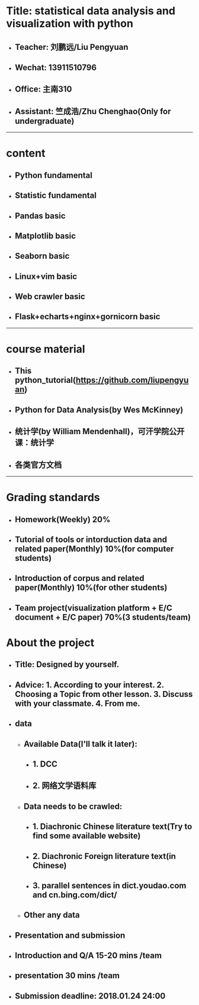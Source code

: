 # Title: statistical data analysis and visualization with python
- ## Teacher: 刘鹏远/Liu Pengyuan
- ## Wechat: 13911510796
- ## Office: 主南310
- ## Assistant: 竺成浩/Zhu Chenghao(Only for undergraduate)
---
# content
- ## Python fundamental
- ## Statistic fundamental
- ## Pandas basic
- ## Matplotlib basic
- ## Seaborn basic
- ## Linux+vim basic
- ## Web crawler basic 
- ## Flask+echarts+nginx+gornicorn basic
---
# course material
- ## This python_tutorial(https://github.com/liupengyuan)
- ## Python for Data Analysis(by Wes McKinney)
- ## 统计学(by William Mendenhall)，可汗学院公开课：统计学
- ## 各类官方文档
---
# Grading standards
- ## Homework(Weekly)                                                   20%
- ## Tutorial of tools or intorduction data and related paper(Monthly)  10%(for computer students)
- ## Introduction of corpus and related paper(Monthly)  10%(for other students)
- ## Team project(visualization platform + E/C document + E/C paper)    70%(3 students/team)

# About the project
- ## Title: Designed by yourself.
- ## Advice: 1. According to your interest. 2. Choosing a Topic from other lesson. 3. Discuss with your classmate. 4. From me.
- ## data
  - ## Available Data(I'll talk it later): 
    - ## 1. DCC
    - ## 2. 网络文学语料库
  - ## Data needs to be crawled:
    - ## 1. Diachronic Chinese literature text(Try to find some available website)
    - ## 2. Diachronic Foreign literature text(in Chinese)
    - ## 3. parallel sentences in dict.youdao.com and cn.bing.com/dict/
  - ## Other any data
- ## Presentation and submission
 - ## Introduction and Q/A 15-20 mins /team
 - ## presentation 30 mins /team
 - ## Submission deadline: 2018.01.24  24:00
